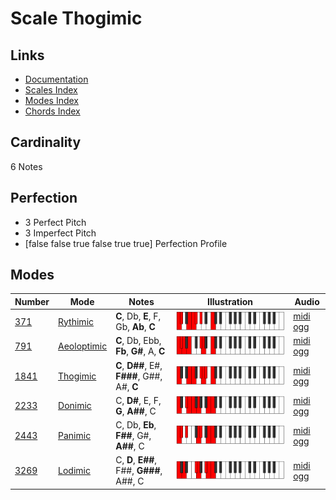 # Scale Thogimic

## Links

- [Documentation](index.md)
- [Scales Index](Scales.md)
- [Modes Index](Modes.md)
- [Chords Index](Chords.md)

## Cardinality

6 Notes

## Perfection

- 3 Perfect Pitch
- 3 Imperfect Pitch
- [false false true false true true] Perfection Profile

## Modes

| Number | Mode | Notes | Illustration | Audio |
|--------|------|-------|--------------|-------|
| [371](https://ianring.com/musictheory/scales/371) | [Rythimic](ModeRythimic.md) | **C**, Db, **E**, F, Gb, **Ab**, **C** | ![CNaturalRythimic](ModeCNaturalRythimic.png) | [midi](ModeCNaturalRythimic.mid) [ogg](ModeCNaturalRythimic.ogg) | 
| [791](https://ianring.com/musictheory/scales/791) | [Aeoloptimic](ModeAeoloptimic.md) | **C**, Db, Ebb, **Fb**, **G#**, A, **C** | ![CNaturalAeoloptimic](ModeCNaturalAeoloptimic.png) | [midi](ModeCNaturalAeoloptimic.mid) [ogg](ModeCNaturalAeoloptimic.ogg) | 
| [1841](https://ianring.com/musictheory/scales/1841) | [Thogimic](ModeThogimic.md) | **C**, **D##**, E#, **F###**, G##, A#, **C** | ![CNaturalThogimic](ModeCNaturalThogimic.png) | [midi](ModeCNaturalThogimic.mid) [ogg](ModeCNaturalThogimic.ogg) | 
| [2233](https://ianring.com/musictheory/scales/2233) | [Donimic](ModeDonimic.md) | C, **D#**, E, F, **G**, **A##**, C | ![CNaturalDonimic](ModeCNaturalDonimic.png) | [midi](ModeCNaturalDonimic.mid) [ogg](ModeCNaturalDonimic.ogg) | 
| [2443](https://ianring.com/musictheory/scales/2443) | [Panimic](ModePanimic.md) | C, Db, **Eb**, **F##**, G#, **A##**, C | ![CNaturalPanimic](ModeCNaturalPanimic.png) | [midi](ModeCNaturalPanimic.mid) [ogg](ModeCNaturalPanimic.ogg) | 
| [3269](https://ianring.com/musictheory/scales/3269) | [Lodimic](ModeLodimic.md) | C, **D**, **E##**, F##, **G###**, A##, C | ![CNaturalLodimic](ModeCNaturalLodimic.png) | [midi](ModeCNaturalLodimic.mid) [ogg](ModeCNaturalLodimic.ogg) | 

